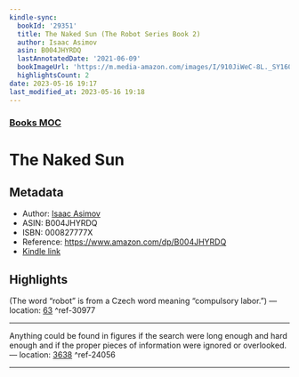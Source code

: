 ```yaml
---
kindle-sync:
  bookId: '29351'
  title: The Naked Sun (The Robot Series Book 2)
  author: Isaac Asimov
  asin: B004JHYRDQ
  lastAnnotatedDate: '2021-06-09'
  bookImageUrl: 'https://m.media-amazon.com/images/I/910JiWeC-8L._SY160.jpg'
  highlightsCount: 2
date: 2023-05-16 19:17
last_modified_at: 2023-05-16 19:18
---  
```

### [Books MOC](Books%20MOC.md)
# The Naked Sun
## Metadata
* Author: [Isaac Asimov](https://www.amazon.comundefined)
* ASIN: B004JHYRDQ
* ISBN: 000827777X
* Reference: https://www.amazon.com/dp/B004JHYRDQ
* [Kindle link](kindle://book?action=open&asin=B004JHYRDQ)

## Highlights
(The word “robot” is from a Czech word meaning “compulsory labor.”) — location: [63](kindle://book?action=open&asin=B004JHYRDQ&location=63) ^ref-30977

---
Anything could be found in figures if the search were long enough and hard enough and if the proper pieces of information were ignored or overlooked. — location: [3638](kindle://book?action=open&asin=B004JHYRDQ&location=3638) ^ref-24056

---
